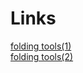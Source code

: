 # Links
[folding tools(1)](https://github.com/sacdallago/folding_tools)  
[folding tools(2)](https://github.com/duerrsimon/folding_tools)
